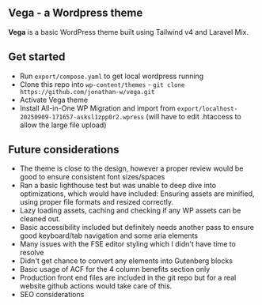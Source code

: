 ## Vega - a Wordpress theme

**Vega** is a basic WordPress theme built using Tailwind v4 and Laravel Mix.


## Get started

- Run ``export/compose.yaml`` to get local wordpress running
- Clone this repo into ``wp-content/themes`` - ``git clone https://github.com/jonathan-w/vega.git``
- Activate Vega theme
- Install All-in-One WP Migration and import from ``export/localhost-20250909-171657-asksl1zpp0r2.wpress`` (will have to edit .htaccess to allow the large file upload)

## Future considerations

- The theme is close to the design, however a proper review would be good to ensure consistent font sizes/spaces
- Ran a basic lighthouse test but was unable to deep dive into optimizations, which would have included: Ensuring assets are minified, using proper file formats and resized correctly.
- Lazy loading assets, caching and checking if any WP assets can be cleaned out.
- Basic accessibility included but definitely needs another pass to ensure good keyboard/tab navigation and some aria elements
- Many issues with the FSE editor styling which I didn't have time to resolve
- Didn't get chance to convert any elements into Gutenberg blocks
- Basic usage of ACF for the 4 column benefits section only
- Production front end files are included in the git repo but for a real website github actions would take care of this.
- SEO considerations